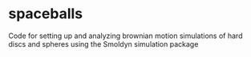 # spaceballs
Code for setting up and analyzing brownian motion simulations of hard discs and spheres using the Smoldyn simulation package
